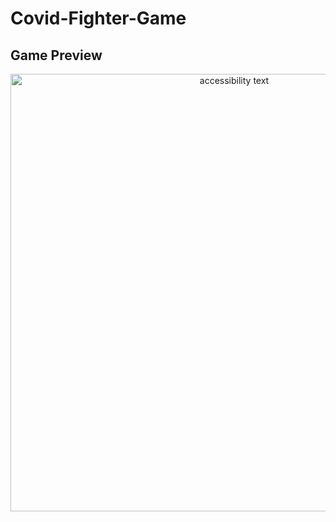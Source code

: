# Covid-Fighter-Game



## Game Preview

<p align="center">
  <img src="initial_preview.png" width="700" alt="accessibility text">
</p>

